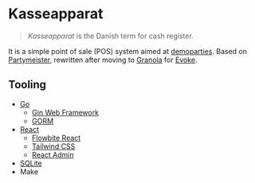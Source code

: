 # Kasseapparat

> _Kasseapparat_ is the Danish term for cash register. 

It is a simple point of sale (POS) system aimed at [demoparties](https://en.wikipedia.org/wiki/Demoscene#Parties). Based on [Partymeister](https://github.com/partymeister), rewritten after moving to [Granola](https://gitlab.com/granola-compo/granola) for [Evoke](https://www.evoke.eu/).  

## Tooling

* [Go](https://go.dev)
    * [Gin Web Framework](https://gin-gonic.com)
    * [GORM](https://gorm.io)
* [React](https://react.dev)
    * [Flowbite React](https://flowbite-react.com)
    * [Tailwind CSS](https://tailwindcss.com)
    * [React Admin](https://marmelab.com/react-admin/)
* [SQLite](https://www.sqlite.org)
* Make
